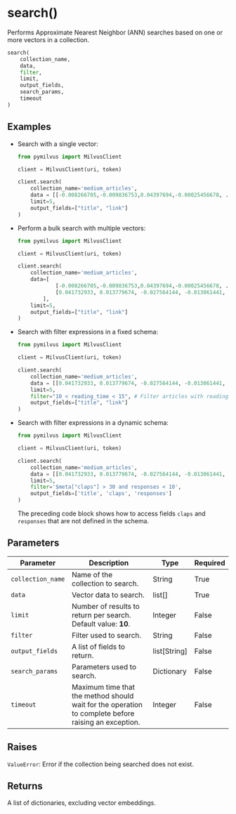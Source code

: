 # search()

Performs Approximate Nearest Neighbor (ANN) searches based on one or more vectors in a collection.

```python
search(
    collection_name,
    data,
    filter,
    limit,
    output_fields,
    search_params,
    timeout
)
```

## Examples

- Search with a single vector:

    ```python
    from pymilvus import MilvusClient

    client = MilvusClient(uri, token)

    client.search(
        collection_name='medium_articles',
        data = [[-0.008266705,-0.009836753,0.04397694,-0.00025456678, ..., -0.016839132]],
        limit=5,
	    output_fields=["title", "link"]
    )
    ```

- Perform a bulk search with multiple vectors:

    ```python
    from pymilvus import MilvusClient

    client = MilvusClient(uri, token)

    client.search(
        collection_name='medium_articles',
        data=[
                [-0.008266705,-0.009836753,0.04397694,-0.00025456678, ..., -0.016839132],
                [0.041732933, 0.013779674, -0.027564144, -0.013061441, ..., 0.030096486]
            ],
        limit=5,
        output_fields=["title", "link"]
    )
    ```

- Search with filter expressions in a fixed schema:

    ```python
    from pymilvus import MilvusClient

    client = MilvusClient(uri, token)

    client.search(
        collection_name='medium_articles',
        data = [[0.041732933, 0.013779674, -0.027564144, -0.013061441, ..., 0.030096486]],
        limit=5,
        filter="10 < reading_time < 15", # Filter articles with reading_time greater than 10 and less than 15.
        output_fields=["title", "link"]
    )
    ```

- Search with filter expressions in a dynamic schema:

    ```python
    from pymilvus import MilvusClient

    client = MilvusClient(uri, token)

    client.search(
        collection_name='medium_articles',
        data = [[0.041732933, 0.013779674, -0.027564144, -0.013061441, ..., 0.030096486]],
        limit=5,
        filter='$meta["claps"] > 30 and responses < 10',
        output_fields=['title', 'claps', 'responses']
    )
    ```

    The preceding code block shows how to access fields `claps` and `responses` that are not defined in the schema.

## Parameters

| Parameter          | Description                          | Type     | Required |
|--------------------|--------------------------------------|----------|----------|
| `collection_name` | Name of the collection to search. | String | True     |
| `data` | Vector data to search. | list[] | True     |
| `limit` | Number of results to return per search. Default value: **10**.| Integer | False    | |
| `filter` | Filter used to search. | String | False    |
| `output_fields` | A list of fields to return.| list[String] | False    |
| `search_params` | Parameters used to search.| Dictionary | False    |
| `timeout` | Maximum time that the method should wait for the operation to complete before raising an exception.| Integer | False    |

## Raises

`ValueError`: Error if the collection being searched does not exist.

## Returns

A list of dictionaries, excluding vector embeddings.